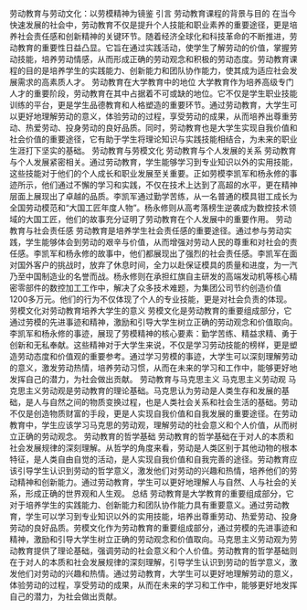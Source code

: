 劳动教育与劳动文化：以劳模精神为镜鉴
引言
劳动教育课程的背景与目的
在当今快速发展的社会中，劳动教育不仅是提升个人技能和职业素养的重要途径，更是培养社会责任感和创新精神的关键环节。随着经济全球化和科技革命的不断推进，劳动教育的重要性日益凸显。它旨在通过实践活动，使学生了解劳动的价值，掌握劳动技能，培养劳动情感，从而形成正确的劳动观念和积极的劳动态度。劳动教育课程的目的是培养学生的实践能力、创新能力和团队协作能力，使其成为适应社会发展需求的高素质人才。
劳动教育在大学教育中的地位
大学教育作为培养高级专门人才的重要阶段，劳动教育在其中占据着不可或缺的地位。它不仅是学生职业技能训练的平台，更是学生品德教育和人格塑造的重要环节。通过劳动教育，大学生可以更好地理解劳动的意义，体验劳动的过程，享受劳动的成果，从而培养出尊重劳动、热爱劳动、投身劳动的良好品质。同时，劳动教育也是大学生实现自我价值和社会价值的重要途径，它有助于学生将理论知识与实践技能相结合，为未来的职业生涯打下坚实的基础。
劳动教育与劳模文化
劳动教育与个人发展的关系
劳动教育与个人发展紧密相关。通过劳动教育，学生能够学习到专业知识以外的实用技能，这些技能对于他们的个人成长和职业发展至关重要。正如劳模李凯军和杨永修的事迹所示，他们通过不懈的学习和实践，不仅在技术上达到了高超的水平，更在精神层面上展现出了卓越的品质。李凯军通过勤学苦练，从一名普通的模具钳工成长为全国劳动模范和“大国工匠年度人物”。杨永修则从高考落榜生逆袭成为数控技术领域的大国工匠，他们的故事充分证明了劳动教育在个人发展中的重要作用。
劳动教育与社会责任感
劳动教育是培养学生社会责任感的重要途径。通过参与劳动实践，学生能够体会到劳动的艰辛与价值，从而增强对劳动人民的尊重和对社会的责任感。李凯军和杨永修的故事中，他们都展现出了强烈的社会责任感。李凯军在面对国外客户的挑战时，放弃了休息时间，全力以赴保证模具的质量和进度，为一汽乃至中国制造业的名誉而战。杨永修则在承担红旗自主研发的高端发动机等核心精密零部件的数控加工工作中，解决了众多技术难题，为集团公司节约创造价值1200多万元。他们的行为不仅体现了个人的专业技能，更是对社会负责的体现。
劳模文化对劳动教育培养大学生的意义
劳模文化是劳动教育的重要组成部分，它通过劳模的先进事迹和精神，激励和引导大学生树立正确的劳动观念和价值取向。李凯军和杨永修的事迹，展现了劳模精神的核心要素：勤学苦练、精益求精、勇于创新和无私奉献。这些精神对于大学生来说，不仅是学习劳动技能的榜样，更是塑造劳动态度和价值观的重要参考。通过学习劳模的事迹，大学生可以深刻理解劳动的意义，激发劳动热情，培养劳动习惯，从而在未来的学习和工作中，能够更好地发挥自己的潜力，为社会做出贡献。
劳动教育与马克思主义
马克思主义劳动观
马克思主义劳动观是劳动教育的理论基础。马克思认为劳动是人类生存和发展的基础，是人与自然之间的物质变换过程，也是人类社会关系和社会生活的基础。劳动不仅是创造物质财富的手段，更是人实现自我价值和自我发展的重要途径。在劳动教育中，学生应该学习马克思的劳动观，理解劳动的社会意义和个人价值，从而树立正确的劳动观念。
劳动教育的哲学基础
劳动教育的哲学基础在于对人的本质和社会发展规律的深刻理解。从哲学的角度来看，劳动是人类区别于其他动物的根本特征，是人类自由自觉的活动，是人实现自我价值和自我完善的途径。劳动教育应该引导学生认识到劳动的哲学意义，激发他们对劳动的兴趣和热情，培养他们的劳动精神和创新能力。通过劳动教育，学生可以更好地理解人与自然、人与社会的关系，形成正确的世界观和人生观。
总结
劳动教育是大学教育的重要组成部分，它对于培养学生的实践能力、创新能力和团队协作能力具有重要意义。通过劳动教育，学生可以学习到专业知识以外的实用技能，培养出尊重劳动、热爱劳动、投身劳动的良好品质。劳模文化作为劳动教育的重要组成部分，通过劳模的先进事迹和精神，激励和引导大学生树立正确的劳动观念和价值取向。马克思主义劳动观为劳动教育提供了理论基础，强调劳动的社会意义和个人价值。劳动教育的哲学基础则在于对人的本质和社会发展规律的深刻理解，引导学生认识到劳动的哲学意义，激发他们对劳动的兴趣和热情。通过劳动教育，大学生可以更好地理解劳动的意义，体验劳动的过程，享受劳动的成果，从而在未来的学习和工作中，能够更好地发挥自己的潜力，为社会做出贡献。